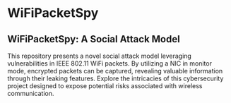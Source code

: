 # WiFiPacketSpy
## WiFiPacketSpy: A Social Attack Model     
This repository presents a novel social attack model leveraging vulnerabilities in IEEE 802.11 WiFi packets. By utilizing a NIC in monitor mode, encrypted packets can be captured, revealing valuable information through their leaking features. Explore the intricacies of this cybersecurity project designed to expose potential risks associated with wireless communication.
